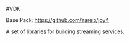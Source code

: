 #VDK

Base Pack: https://github.com/nareix/joy4

A set of libraries for building streaming services.
